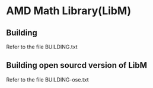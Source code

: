 # AMD Math Library(LibM)

## Building
Refer to the file BUILDING.txt

## Building open sourcd version of LibM
Refer to the file BUILDING-ose.txt
